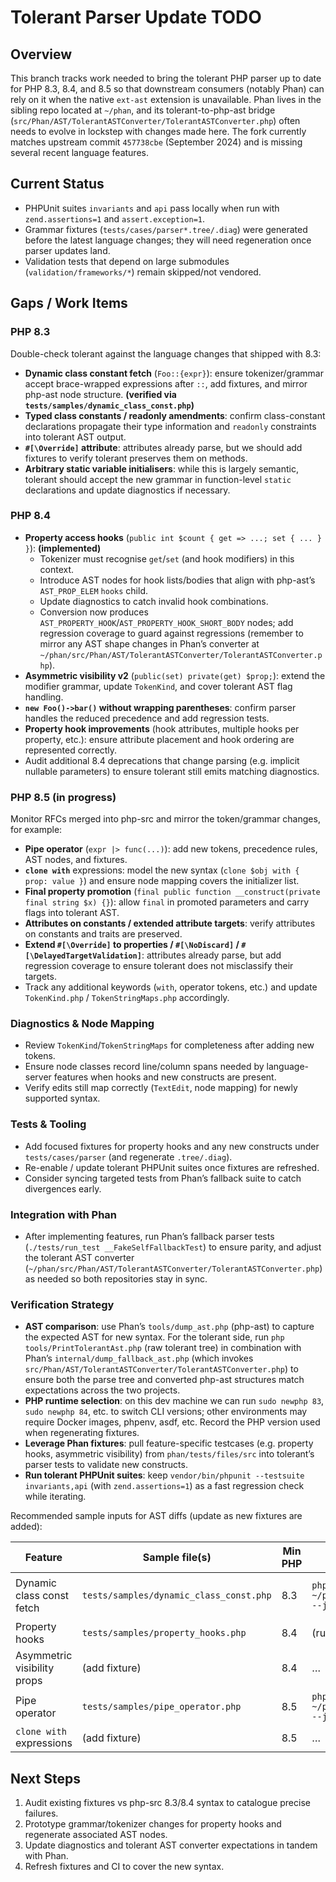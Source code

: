 # Tolerant Parser Update TODO

## Overview

This branch tracks work needed to bring the tolerant PHP parser up to date for PHP 8.3, 8.4, and 8.5 so that downstream consumers (notably Phan) can rely on it when the native `ext-ast` extension is unavailable. Phan lives in the sibling repo located at `~/phan`, and its tolerant-to-php-ast bridge (`src/Phan/AST/TolerantASTConverter/TolerantASTConverter.php`) often needs to evolve in lockstep with changes made here. The fork currently matches upstream commit `457738cbe` (September 2024) and is missing several recent language features.

## Current Status

- PHPUnit suites `invariants` and `api` pass locally when run with `zend.assertions=1` and `assert.exception=1`.
- Grammar fixtures (`tests/cases/parser*.tree/.diag`) were generated before the latest language changes; they will need regeneration once parser updates land.
- Validation tests that depend on large submodules (`validation/frameworks/*`) remain skipped/not vendored.

## Gaps / Work Items

### PHP 8.3

Double-check tolerant against the language changes that shipped with 8.3:

- **Dynamic class constant fetch** (`Foo::{expr}`): ensure tokenizer/grammar accept brace-wrapped expressions after `::`, add fixtures, and mirror php-ast node structure. **(verified via `tests/samples/dynamic_class_const.php`)**
- **Typed class constants / readonly amendments**: confirm class-constant declarations propagate their type information and `readonly` constraints into tolerant AST output.
- **`#[\Override]` attribute**: attributes already parse, but we should add fixtures to verify tolerant preserves them on methods.
- **Arbitrary static variable initialisers**: while this is largely semantic, tolerant should accept the new grammar in function-level `static` declarations and update diagnostics if necessary.

### PHP 8.4

- **Property access hooks** (`public int $count { get => ...; set { ... } }`): **(implemented)**
  - Tokenizer must recognise `get`/`set` (and hook modifiers) in this context.
  - Introduce AST nodes for hook lists/bodies that align with php-ast’s `AST_PROP_ELEM` `hooks` child.
  - Update diagnostics to catch invalid hook combinations.
  - Conversion now produces `AST_PROPERTY_HOOK`/`AST_PROPERTY_HOOK_SHORT_BODY` nodes; add regression coverage to guard against regressions (remember to mirror any AST shape changes in Phan’s converter at `~/phan/src/Phan/AST/TolerantASTConverter/TolerantASTConverter.php`).
- **Asymmetric visibility v2** (`public(set) private(get) $prop;`): extend the modifier grammar, update `TokenKind`, and cover tolerant AST flag handling.
- **`new Foo()->bar()` without wrapping parentheses**: confirm parser handles the reduced precedence and add regression tests.
- **Property hook improvements** (hook attributes, multiple hooks per property, etc.): ensure attribute placement and hook ordering are represented correctly.
- Audit additional 8.4 deprecations that change parsing (e.g. implicit nullable parameters) to ensure tolerant still emits matching diagnostics.

### PHP 8.5 (in progress)

Monitor RFCs merged into php-src and mirror the token/grammar changes, for example:

- **Pipe operator** (`expr |> func(...)`): add new tokens, precedence rules, AST nodes, and fixtures.
- **`clone with`** expressions: model the new syntax (`clone $obj with { prop: value }`) and ensure node mapping covers the initializer list.
- **Final property promotion** (`final public function __construct(private final string $x) {}`): allow `final` in promoted parameters and carry flags into tolerant AST.
- **Attributes on constants / extended attribute targets**: verify attributes on constants and traits are preserved.
- **Extend `#[\Override]` to properties / `#[\NoDiscard]` / `#[\DelayedTargetValidation]`**: attributes already parse, but add regression coverage to ensure tolerant does not misclassify their targets.
- Track any additional keywords (`with`, operator tokens, etc.) and update `TokenKind.php` / `TokenStringMaps.php` accordingly.

### Diagnostics & Node Mapping

- Review `TokenKind`/`TokenStringMaps` for completeness after adding new tokens.
- Ensure node classes record line/column spans needed by language-server features when hooks and new constructs are present.
- Verify edits still map correctly (`TextEdit`, node mapping) for newly supported syntax.

### Tests & Tooling

- Add focused fixtures for property hooks and any new constructs under `tests/cases/parser` (and regenerate `.tree/.diag`).
- Re-enable / update tolerant PHPUnit suites once fixtures are refreshed.
- Consider syncing targeted tests from Phan’s fallback suite to catch divergences early.

### Integration with Phan

- After implementing features, run Phan’s fallback parser tests (`./tests/run_test __FakeSelfFallbackTest`) to ensure parity, and adjust the tolerant AST converter (`~/phan/src/Phan/AST/TolerantASTConverter/TolerantASTConverter.php`) as needed so both repositories stay in sync.

### Verification Strategy

- **AST comparison**: use Phan’s `tools/dump_ast.php` (php-ast) to capture the expected AST for new syntax. For the tolerant side, run `php tools/PrintTolerantAst.php` (raw tolerant tree) in combination with Phan’s `internal/dump_fallback_ast.php` (which invokes `src/Phan/AST/TolerantASTConverter/TolerantASTConverter.php`) to ensure both the parse tree and converted php-ast structures match expectations across the two projects.
- **PHP runtime selection**: on this dev machine we can run `sudo newphp 83`, `sudo newphp 84`, etc. to switch CLI versions; other environments may require Docker images, phpenv, asdf, etc. Record the PHP version used when regenerating fixtures.
- **Leverage Phan fixtures**: pull feature-specific testcases (e.g. property hooks, asymmetric visibility) from `phan/tests/files/src` into tolerant’s parser tests to validate new constructs.
- **Run tolerant PHPUnit suites**: keep `vendor/bin/phpunit --testsuite invariants,api` (with `zend.assertions=1`) as a fast regression check while iterating.

Recommended sample inputs for AST diffs (update as new fixtures are added):

| Feature | Sample file(s) | Min PHP | Native AST dump | Tolerant dump |
| --- | --- | --- | --- | --- |
| Dynamic class const fetch | `tests/samples/dynamic_class_const.php` | 8.3 | `php ~/phan/tools/dump_ast.php --json …` | `php tools/PrintTolerantAst.php …` + `php ~/phan/internal/dump_fallback_ast.php --php-ast …` |
| Property hooks | `tests/samples/property_hooks.php` | 8.4 | (run after `sudo newphp 84`) | same as above |
| Asymmetric visibility props | (add fixture) | 8.4 | … | … |
| Pipe operator | `tests/samples/pipe_operator.php` | 8.5 | `php ~/phan/tools/dump_ast.php --json …` | `php tools/PrintTolerantAst.php …`, `php ~/phan/internal/dump_fallback_ast.php --php-ast …` |
| `clone with` expressions | (add fixture) | 8.5 | … | … |

## Next Steps

1. Audit existing fixtures vs php-src 8.3/8.4 syntax to catalogue precise failures.
2. Prototype grammar/tokenizer changes for property hooks and regenerate associated AST nodes.
3. Update diagnostics and tolerant AST converter expectations in tandem with Phan.
4. Refresh fixtures and CI to cover the new syntax.
